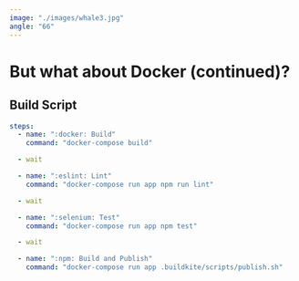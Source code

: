 ```yaml
---
image: "./images/whale3.jpg"
angle: "66"
---
```


# But what about Docker (continued)?

## Build Script

```yaml
steps:
  - name: ":docker: Build"
    command: "docker-compose build"

  - wait

  - name: ":eslint: Lint"
    command: "docker-compose run app npm run lint"

  - wait

  - name: ":selenium: Test"
    command: "docker-compose run app npm test"

  - wait

  - name: ":npm: Build and Publish"
    command: "docker-compose run app .buildkite/scripts/publish.sh"
```
